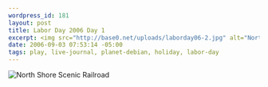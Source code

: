 ```yaml
--- 
wordpress_id: 181
layout: post
title: Labor Day 2006 Day 1
excerpt: <img src="http://base0.net/uploads/laborday06-2.jpg" alt="North Shore Scenic Railroad" />
date: 2006-09-03 07:53:14 -05:00
tags: play, live-journal, planet-debian, holiday, labor-day
---
```

<img src="http://base0.net/uploads/laborday06-2.jpg" alt="North Shore Scenic Railroad" />
